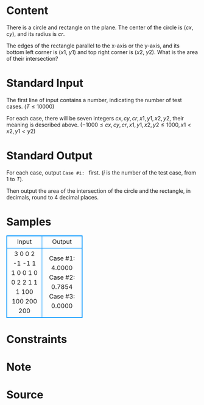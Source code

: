 
# Content

There is a circle and rectangle on the plane. The center of the circle is ($cx$, $cy$), and its radius is $cr$.

The edges of the rectangle parallel to the x-axis or the y-axis, and its bottom left corner is ($x1$, $y1$) and top right corner is ($x2$, $y2$). What is the area of their intersection?

# Standard Input

The first line of input contains a number, indicating the number of test cases. ($T \leq 10000$)

For each case, there will be seven integers $cx, cy, cr, x1, y1, x2, y2$, their meaning is described above. ($-1000 \leq cx, cy, cr, x1, y1, x2, y2 \leq 1000, x1 \lt x2, y1 \lt y2$)

# Standard Output

For each case, output `Case #i: ` first. ($i$ is the number of the test case, from $1$ to $T$).

Then output the area of the intersection of the circle and the rectangle, in decimals, round to $4$ decimal places.

# Samples

<style>
        table,table tr th, table tr td { border:1px solid #0094ff; }
        table { width: 200px; min-height: 25px; line-height: 25px; text-align: center; border-collapse: collapse;}   
    </style>
<table>
	<tr>
		<td>Input</td>
		<td>Output</td>
	</tr>
<tr><td>3
0 0 2 -1 -1 1 1
0 0 1 0 0 2 2
1 1 1 100 100 200 200</td><td>Case #1: 4.0000
Case #2: 0.7854
Case #3: 0.0000</td></tr></table>


# Constraints



# Note



# Source


